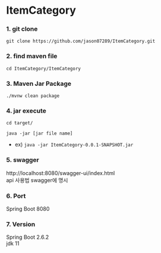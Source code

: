 # ItemCategory

### 1. git clone
`git clone https://github.com/jason07289/ItemCategory.git`

### 2. find maven file
`cd ItemCategory/ItemCategory`

### 3. Maven Jar Package

`./mvnw clean package`

### 4. jar execute

`cd target/`

`java -jar [jar file name]`
- ex) `java -jar ItemCategory-0.0.1-SNAPSHOT.jar`

### 5. swagger

http://localhost:8080/swagger-ui/index.html  <br>
api 사용법 swagger에 명시

### 6. Port

Spring Boot 8080 <br>

### 7. Version

Spring Boot 2.6.2 <br>
jdk 11 <br>
